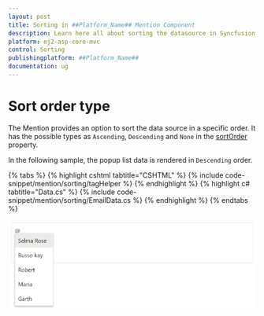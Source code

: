 ```yaml
---
layout: post
title: Sorting in ##Platform_Name## Mention Component
description: Learn here all about sorting the datasource in Syncfusion ##Platform_Name## Mention component of Syncfusion Essential JS 2 and more.
platform: ej2-asp-core-mvc
control: Sorting
publishingplatform: ##Platform_Name##
documentation: ug
---
```


# Sort order type

The Mention provides an option to sort the data source in a specific order. It has the possible types as `Ascending`, `Descending` and `None` in the [sortOrder](https://help.syncfusion.com/cr/aspnetmvc-js2/Syncfusion.EJ2.DropDowns.Mention.html#Syncfusion_EJ2_DropDowns_Mention_SortOrder) property.

In the following sample, the popup list data is rendered in `Descending` order.

{% tabs %}
{% highlight cshtml tabtitle="CSHTML" %}
{% include code-snippet/mention/sorting/tagHelper %}
{% endhighlight %}
{% highlight c# tabtitle="Data.cs" %}
{% include code-snippet/mention/sorting/EmailData.cs %}
{% endhighlight %}
{% endtabs %}

![Sorting](../images/asp-core-mvc-mention-sorting.png)